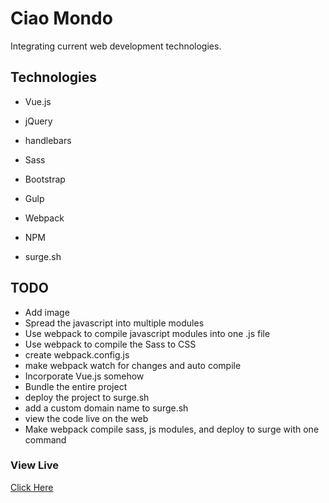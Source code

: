 # Ciao Mondo

Integrating current web development technologies.

## Technologies

 - Vue.js
 - jQuery
 - handlebars

 - Sass
 - Bootstrap

 - Gulp
 - Webpack
 - NPM

 - surge.sh

## TODO

- Add image
- Spread the javascript into multiple modules
- Use webpack to compile javascript modules into one .js file
- Use webpack to compile the Sass to CSS
- create webpack.config.js
- make webpack watch for changes and auto compile
- Incorporate Vue.js somehow
- Bundle the entire project
- deploy the project to surge.sh
- add a custom domain name to surge.sh
- view the code live on the web
- Make webpack compile sass, js modules, and deploy to surge with one command

### View Live

[Click Here](http://sore-nail.surge.sh/)
